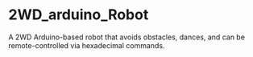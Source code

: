 # 2WD_arduino_Robot
A 2WD Arduino-based robot that avoids obstacles, dances, and can be remote-controlled via hexadecimal commands.
